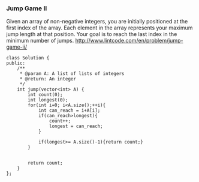 ### Jump Game II
Given an array of non-negative integers, you are initially positioned at the first index of the array.
Each element in the array represents your maximum jump length at that position.
Your goal is to reach the last index in the minimum number of jumps.
http://www.lintcode.com/en/problem/jump-game-ii/

```
class Solution {
public:
    /**
     * @param A: A list of lists of integers
     * @return: An integer
     */
    int jump(vector<int> A) {
        int count(0);
        int longest(0);
        for(int i=0; i<A.size();++i){
            int can_reach = i+A[i];
            if(can_reach>longest){
                count++;
                longest = can_reach;
            } 
            
            if(longest>= A.size()-1){return count;}
        }
        
        
        return count;
    }
};
```